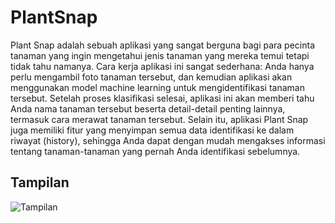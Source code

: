 # PlantSnap

Plant Snap adalah sebuah aplikasi yang sangat berguna bagi para pecinta tanaman yang ingin mengetahui jenis tanaman yang mereka temui tetapi tidak tahu namanya. Cara kerja aplikasi ini sangat sederhana: Anda hanya perlu mengambil foto tanaman tersebut, dan kemudian aplikasi akan menggunakan model machine learning untuk mengidentifikasi tanaman tersebut.
Setelah proses klasifikasi selesai, aplikasi ini akan memberi tahu Anda nama tanaman tersebut beserta detail-detail penting lainnya, termasuk cara merawat tanaman tersebut. Selain itu, aplikasi Plant Snap juga memiliki fitur yang menyimpan semua data identifikasi ke dalam riwayat (history), sehingga Anda dapat dengan mudah mengakses informasi tentang tanaman-tanaman yang pernah Anda identifikasi sebelumnya.

## Tampilan

![Tampilan](https://cdn.discordapp.com/attachments/1154683188594102312/1252980612764139590/PPT_KP-removebg-preview.png?ex=667430a1&is=6672df21&hm=c07f536c0a2734cff9495914676b4c1e45f176bc8747062d61ae454ee86dafd6&)
